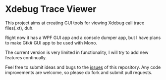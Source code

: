 # Xdebug Trace Viewer

This project aims at creating GUI tools for viewing Xdebug call trace files(.xt), duh.

Right now it has a WPF GUI app and a console dumper app, 
but I have plans to make Gtk# GUI app to be used with Mono.

The current version is very limited in functionality, 
I will try to add new features continually. 

Feel free to submit ideas and bugs to the [issues](https://github.com/boykathemad/xdebug-trace-viewer/issues) of this repository.
Any code improvements are welcome, so please do fork and submit pull requests.  
